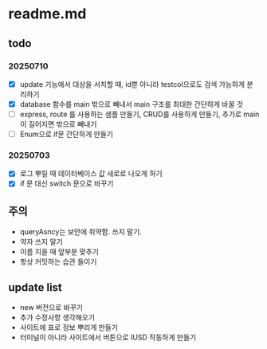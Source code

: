 # readme.md

## todo

### 20250710

- [x] update 기능에서 대상을 서치할 때, id뿐 아니라 testcol으로도 검색 가능하게 분리하기
- [x] database 함수를 main 밖으로 빼내서 main 구조를 최대한 간단하게 바꿀 것
- [ ] express, route 를 사용하는 샘플 만들기, CRUD를 사용하게 만들기, 추가로 main이 길어지면 밖으로 빼내기
- [ ] Enum으로 if문 간단하게 만들기

### 20250703

- [x] 로그 뿌릴 때 데이터베이스 값 새로로 나오게 하기
- [x] if 문 대신 switch 문으로 바꾸기

## 주의

- queryAsncy는 보안에 취약함. 쓰지 말기.
- 약자 쓰지 말기
- 이름 지을 때 앞부분 맞추기
- 항상 커밋하는 습관 들이기

## update list

- new 버전으로 바꾸기
- 추가 수정사항 생각해오기
- 사이트에 표로 정보 뿌리게 만들기
- 터미널이 아니라 사이트에서 버튼으로 IUSD 작동하게 만들기
